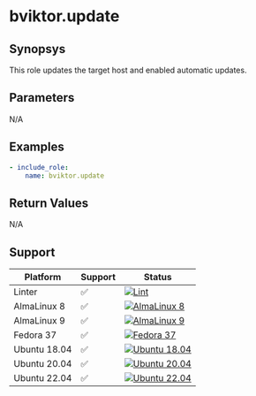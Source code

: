 # bviktor.update

## Synopsys

This role updates the target host and enabled automatic updates.

## Parameters

N/A

## Examples

```yml
- include_role:
    name: bviktor.update
```

## Return Values

N/A

## Support

| Platform | Support | Status |
|---|---|---|
| Linter | ✅ | [![Lint](https://github.com/noobient/ansible-update/actions/workflows/lint.yml/badge.svg)](https://github.com/noobient/ansible-update/actions/workflows/lint.yml) |
| AlmaLinux 8 | ✅ | [![AlmaLinux 8](https://github.com/noobient/ansible-update/actions/workflows/almalinux-8.yml/badge.svg)](https://github.com/noobient/ansible-update/actions/workflows/almalinux-8.yml) |
| AlmaLinux 9 | ✅ | [![AlmaLinux 9](https://github.com/noobient/ansible-update/actions/workflows/almalinux-9.yml/badge.svg)](https://github.com/noobient/ansible-update/actions/workflows/almalinux-9.yml) |
| Fedora 37 | ✅ | [![Fedora 37](https://github.com/noobient/ansible-update/actions/workflows/fedora-37.yml/badge.svg)](https://github.com/noobient/ansible-update/actions/workflows/fedora-37.yml) |
| Ubuntu 18.04 | ✅ | [![Ubuntu 18.04](https://github.com/noobient/ansible-update/actions/workflows/ubuntu-18.04.yml/badge.svg)](https://github.com/noobient/ansible-update/actions/workflows/ubuntu-18.04.yml) |
| Ubuntu 20.04 | ✅ | [![Ubuntu 20.04](https://github.com/noobient/ansible-update/actions/workflows/ubuntu-20.04.yml/badge.svg)](https://github.com/noobient/ansible-update/actions/workflows/ubuntu-20.04.yml) |
| Ubuntu 22.04 | ✅ | [![Ubuntu 22.04](https://github.com/noobient/ansible-update/actions/workflows/ubuntu-22.04.yml/badge.svg)](https://github.com/noobient/ansible-update/actions/workflows/ubuntu-22.04.yml) |
